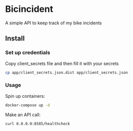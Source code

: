 # Bicincident

A simple API to keep track of my bike incidents

## Install

### Set up credentials

Copy client_secrets file and then fill it with your secrets
```bash
cp app/client_secrets.json.dist app/client_secrets.json
```

### Usage

Spin up containers:
```bash
docker-compose up -d
```

Make an API call:

```bash
curl 0.0.0.0:8585/healthcheck
```